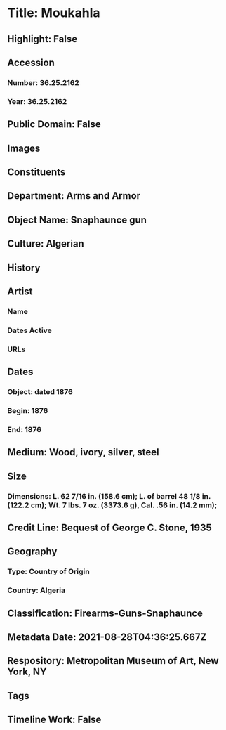 # Title: Moukahla
## Highlight: False
## Accession
### Number: 36.25.2162
### Year: 36.25.2162
## Public Domain: False
## Images
## Constituents
## Department: Arms and Armor
## Object Name: Snaphaunce gun
## Culture: Algerian
## History
## Artist
### Name
### Dates Active
### URLs
## Dates
### Object: dated 1876
### Begin: 1876
### End: 1876
## Medium: Wood, ivory, silver, steel
## Size
### Dimensions: L. 62 7/16 in. (158.6 cm); L. of barrel 48 1/8 in. (122.2 cm); Wt. 7 lbs. 7 oz. (3373.6 g), Cal. .56 in. (14.2 mm);
## Credit Line: Bequest of George C. Stone, 1935
## Geography
### Type: Country of Origin
### Country: Algeria
## Classification: Firearms-Guns-Snaphaunce
## Metadata Date: 2021-08-28T04:36:25.667Z
## Respository: Metropolitan Museum of Art, New York, NY
## Tags
## Timeline Work: False